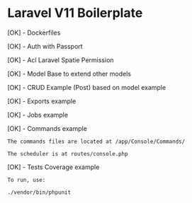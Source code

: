 # Laravel V11 Boilerplate

[OK] - Dockerfiles

[OK] - Auth with Passport

[OK] - Acl Laravel Spatie Permission

[OK] - Model Base to extend other models

[OK] - CRUD Example (Post) based on model example

[OK] - Exports example

[OK] - Jobs example

[OK] - Commands example

    The commands files are located at /app/Console/Commands/

    The scheduler is at routes/console.php

[OK] - Tests Coverage example

    To run, use: 

    ./vendor/bin/phpunit